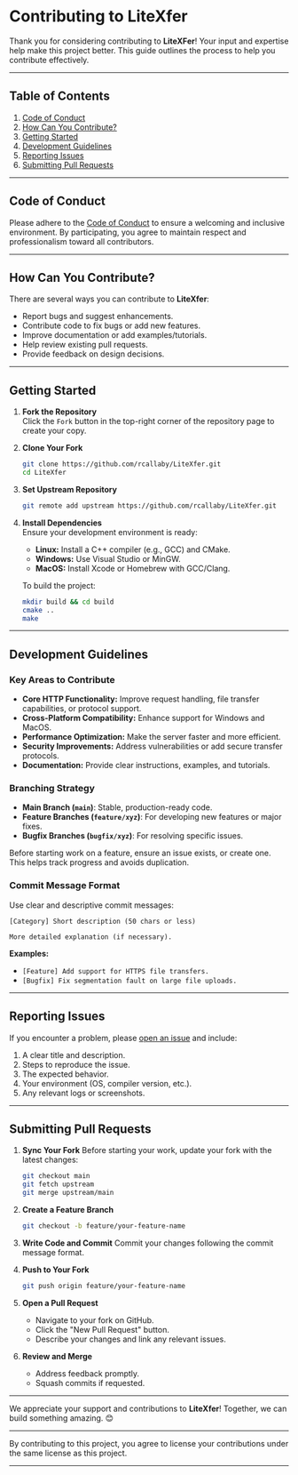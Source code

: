 # Contributing to LiteXfer

Thank you for considering contributing to **LiteXFer**! Your input and expertise help make this project better. This guide outlines the process to help you contribute effectively.

---

## Table of Contents

1. [Code of Conduct](#code-of-conduct)  
2. [How Can You Contribute?](#how-can-you-contribute)  
3. [Getting Started](#getting-started)  
4. [Development Guidelines](#development-guidelines)  
5. [Reporting Issues](#reporting-issues)  
6. [Submitting Pull Requests](#submitting-pull-requests)  

---

## Code of Conduct

Please adhere to the [Code of Conduct](CODE_OF_CONDUCT.md) to ensure a welcoming and inclusive environment. By participating, you agree to maintain respect and professionalism toward all contributors.

---

## How Can You Contribute?

There are several ways you can contribute to **LiteXfer**:

- Report bugs and suggest enhancements.
- Contribute code to fix bugs or add new features.
- Improve documentation or add examples/tutorials.
- Help review existing pull requests.
- Provide feedback on design decisions.

---

## Getting Started

1. **Fork the Repository**  
   Click the `Fork` button in the top-right corner of the repository page to create your copy.

2. **Clone Your Fork**  
   ```bash
   git clone https://github.com/rcallaby/LiteXfer.git
   cd LiteXfer
   ```

3. **Set Upstream Repository**  
   ```bash
   git remote add upstream https://github.com/rcallaby/LiteXfer.git
   ```

4. **Install Dependencies**  
   Ensure your development environment is ready:
   - **Linux:** Install a C++ compiler (e.g., GCC) and CMake.
   - **Windows:** Use Visual Studio or MinGW.
   - **MacOS:** Install Xcode or Homebrew with GCC/Clang.

   To build the project:
   ```bash
   mkdir build && cd build
   cmake ..
   make
   ```
---

## Development Guidelines

### Key Areas to Contribute

- **Core HTTP Functionality:** Improve request handling, file transfer capabilities, or protocol support.
- **Cross-Platform Compatibility:** Enhance support for Windows and MacOS.
- **Performance Optimization:** Make the server faster and more efficient.
- **Security Improvements:** Address vulnerabilities or add secure transfer protocols.
- **Documentation:** Provide clear instructions, examples, and tutorials.

### Branching Strategy

- **Main Branch (`main`)**: Stable, production-ready code.  
- **Feature Branches (`feature/xyz`)**: For developing new features or major fixes.  
- **Bugfix Branches (`bugfix/xyz`)**: For resolving specific issues.  

Before starting work on a feature, ensure an issue exists, or create one. This helps track progress and avoids duplication.

### Commit Message Format

Use clear and descriptive commit messages:
```plaintext
[Category] Short description (50 chars or less)

More detailed explanation (if necessary).
```
**Examples:**
- `[Feature] Add support for HTTPS file transfers.`
- `[Bugfix] Fix segmentation fault on large file uploads.`

---

## Reporting Issues

If you encounter a problem, please [open an issue](https://github.com/rcallaby/LiteXfer/issues) and include:

1. A clear title and description.
2. Steps to reproduce the issue.
3. The expected behavior.
4. Your environment (OS, compiler version, etc.).
5. Any relevant logs or screenshots.

---

## Submitting Pull Requests

1. **Sync Your Fork**
   Before starting your work, update your fork with the latest changes:
   ```bash
   git checkout main
   git fetch upstream
   git merge upstream/main
   ```

2. **Create a Feature Branch**
   ```bash
   git checkout -b feature/your-feature-name
   ```

3. **Write Code and Commit**
   Commit your changes following the commit message format.

4. **Push to Your Fork**
   ```bash
   git push origin feature/your-feature-name
   ```

5. **Open a Pull Request**
   - Navigate to your fork on GitHub.
   - Click the "New Pull Request" button.
   - Describe your changes and link any relevant issues.

6. **Review and Merge**
   - Address feedback promptly.
   - Squash commits if requested.

---

We appreciate your support and contributions to **LiteXfer**! Together, we can build something amazing. 😊  

---

By contributing to this project, you agree to license your contributions under the same license as this project.

--- 

